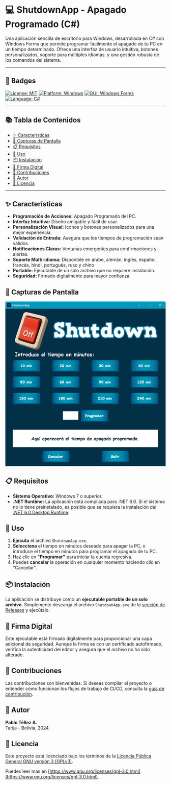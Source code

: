 # 💻 ShutdownApp - Apagado Programado (C#)

Una aplicación sencilla de escritorio para Windows, desarrollada en C# con Windows Forms que permite programar fácilmente el apagado de tu PC en un tiempo determinado. Ofrece una interfaz de usuario intuitiva, botones personalizados, soporte para múltiples idiomas, y una gestión robusta de los comandos del sistema.

---

## 🚀 Badges

[![License: MIT](https://img.shields.io/badge/License-MIT-yellow.svg)](https://opensource.org/licenses/MIT)
[![Platform: Windows](https://img.shields.io/badge/Platform-Windows-blue.svg)](https://docs.microsoft.com/en-us/windows/)
[![GUI: Windows Forms](https://img.shields.io/badge/GUI-Windows%20Forms-purple.svg)](https://docs.microsoft.com/en-us/dotnet/desktop/winforms/)
[![Language: C#](https://img.shields.io/badge/Language-C%23-green.svg)](https://docs.microsoft.com/en-us/dotnet/csharp/)

---

## 📚 Tabla de Contenidos

* [✨ Características](#-características)
* [📸 Capturas de Pantalla](#-capturas-de-pantalla)
* [📋 Requisitos](#-requisitos)
* [🚀 Uso](#-uso)
* [📦 Instalación](#-instalación)
* [🔐 Firma Digital](#-firma-digital)
* [🤝 Contribuciones](#-contribuciones)
* [👤 Autor](#-autor)
* [📄 Licencia](#-licencia)

---

## ✨ Características

*   **Programación de Acciones:** Apagado Programado del PC.
*   **Interfaz Intuitiva:** Diseño amigable y fácil de usar.
*   **Personalización Visual:** Iconos y botones personalizados para una mejor experiencia.
*   **Validación de Entrada:** Asegura que los tiempos de programación sean válidos.
*   **Notificaciones Claras:** Ventanas emergentes para confirmaciones y alertas.
*   **Soporte Multi-idioma:** Disponible en árabe, alemán, inglés, español, francés, hindi, portugués, ruso y chino
*   **Portable:** Ejecutable de un solo archivo que no requiere instalación.
*   **Seguridad:** Firmado digitalmente para mayor confianza.

## 📸 Capturas de Pantalla

![Pantalla Principal](images/screenshot.png)

## 📋 Requisitos

*   **Sistema Operativo:** Windows 7 o superior.
*   **.NET Runtime:** La aplicación está compilada para .NET 6.0. Si el sistema no lo tiene preinstalado, es posible que se requiera la instalación del [.NET 6.0 Desktop Runtime](https://dotnet.microsoft.com/download/dotnet/6.0/runtime).

## 🚀 Uso

1.  **Ejecuta** el archivo `ShutdownApp.exe`.
2.  **Selecciona** el tiempo en minutos deseado para apagar la PC, o introduce el tiempo en minutos para programar el apagado de tu PC. 
3.  Haz clic en **"Programar"** para iniciar la cuenta regresiva.
4.  Puedes **cancelar** la operación en cualquier momento haciendo clic en "Cancelar".

## 📦 Instalación

La aplicación se distribuye como un **ejecutable portable de un solo archivo**. Simplemente descarga el archivo `ShutdownApp.exe` de la [sección de Releases](https://github.com/Pablitus666/Shutdown/releases) y ejecútalo.

## 🔐 Firma Digital

Este ejecutable está firmado digitalmente para proporcionar una capa adicional de seguridad. Aunque la firma es con un certificado autofirmado, verifica la autenticidad del editor y asegura que el archivo no ha sido alterado.

## 🤝 Contribuciones

Las contribuciones son bienvenidas. Si deseas compilar el proyecto o entender cómo funcionan los flujos de trabajo de CI/CD, consulta la [guía de contribución](CONTRIBUTING.md).

## 👤 Autor

**Pablo Téllez A.**  
Tarija - Bolivia, 2024.

## 📄 Licencia

Este proyecto está licenciado bajo los términos de la [Licencia Pública General GNU versión 3 (GPLv3)](LICENSE).

Puedes leer más en [https://www.gnu.org/licenses/gpl-3.0.html](https://www.gnu.org/licenses/gpl-3.0.html).

